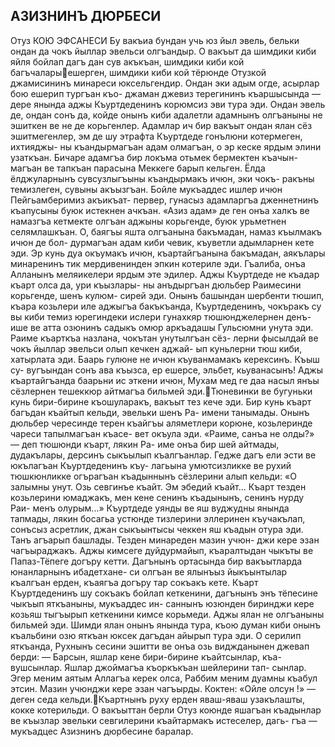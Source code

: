 ## АЗИЗНИНЪ ДЮРБЕСИ

Отуз КОЮ ЭФСАНЕСИ
Бу вакъиа бундан учь юз йыл эвель, бельки ондан да чокъ йыллар эвельси олгъандыр. О вакъыт да шимдики киби яйля бойлап дагъ дан сув акъкъан, шимдики киби кой багъчаларыешерген, шимдики киби кой тёрюнде Отузкой джамисининъ минареси юксельгендир.
Ондан эки адым огде, асырлар бою ешерип тургъан къо- джаман джевиз терегининъ къаршысында — дере янында аджы Къуртдеденинъ корюмсиз эви тура эди.
Ондан эвель де, ондан сонъ да, койде онынъ киби адалетли адамнынъ олгъаныны не эшиткен ве не де корьгенлер.
Адамлар ич бир вакъыт ондан ялан сёз эшитмегенлер, эм де шу этрафта Къуртдеде гонълюни котермеген, ихтияджы- ны къандырмагъан адам олмагъан, о эр кеске ярдым элини узаткъан.
Бичаре адамгъа бир локъма отьмек бермектен къачын- магъан ве тапкъан парасына Меккеге барып кельген. Ёлда ёлджуларнынъ сувсузлыгъыны къандырмакъ ичюн, эки чокъ- ракъны темизлеген, сувыны акъызгъан.
Бойле мукъаддес ишлер ичюн Пейгьамберимиз акъикъат- первер, гунасыз адамларгъа дженнетнинъ къапусыны буюк истекнен ачкъан.
«Азиз адам» де ген онъа халкъ ве намазгъа кетмекте олгъан аджыны корьгенде, буюк урьметнен селямлашкъан. О, баягъы яшта олгъанына бакъмадан, намаз къылмакъ ичюн де бол- дурмагъан адам киби чевик, къуветли адымларнен кете эди.
Эр кунь дуа окъумакъ ичюн, къартайгъанына бакъмадан, аякълары минаренинъ тик мердивенинден эпкин котериле эди. Гъалиба, онъа Алланынъ меляикелери ярдым эте эдилер.
Аджы Къуртдеде не къадар къарт олса да, ури къызлары- ны анъдыргъан дюльбер Раимесини корьгенде, шенъ кулюм- сирей эди.
Онынъ башындан шербенти тюшип, къара козьлери иле аджыгъа бакъкъанда, Къуртдеденинъ, чокъракъ су вы киби темиз юрегиндеки ислери гунахкяр тюшюнджелернен денъ- ише ве атта озюнинъ садыкъ омюр аркъадашы Гульсюмни унута эди. Раиме къарткъа назлана, чокътан унутылгъан сёз- лерни фысылдай ве чокъ йыллар эвельси олып кечкен аджай- ып куньлерни тюш киби, хатырлата эди.
Баарь гулюне не ичюн къуванмамакъ керексинъ. Къыш су- вугъындан сонъ ава къызса, ер ешерсе, эльбет, кьуванасынъ!
Аджы къартайгъанда баарьни ис эткени ичюн, Мухам мед ге даа насыл янъы сёзлернен тешеккюр айтмагъа бильмей эди.Тюневинки ве бугуньки кунь бири-бирине къошуларакъ, вакъыт тез кече эди.
Бир кунь къарт багъдан къайтып кельди, эвельки шенъ Ра- имени танымады. Онынъ дюльбер чересинде терен къайгъы аляметлери корюне, козьлеринде чареси тапылмагъан къасе- вет окъула эди.
«Раиме, санъа не олды?» — деп тюшюнди къарт, лякин Ра- име онъа бир шей айтмады, дудакълары, дерсинъ сыкъылып къалгъанлар.
Гедже дагъ ели эсти ве юкълагъан Къуртдеденинъ къу- лагьына умютсизликке ве рухий тюшкюнликке огърагъан къадыннынъ сёзлерини алып кельди: «О залымны унут. Озь севгинъе къайт. Эм эбедий къайт... Къарт тезден козьлерини юмаджакъ, мен кене сенинъ къадынынъ, сенинъ нурду Раи- менъ олурым...»
Къуртдеде уянды ве яш вуджудны янында тапмады, лякин босагьа устюнде тизлерини эллеринен къучакълап, сонъсыз асретлик, джан сыкъынтысы чеккен яш къадын отура эди.
Танъ агъарып башлады. Тезден минареден мазин учюн- джи кере эзан чагъыраджакъ. Аджы кимсеге дуйдурмайып, къаралтыдан чыкъты ве Папаз-Тёпеге догъру кетти. Дагънынъ ортасында бир вакъытларда юнанларнынъ ибадетхане- си олгъан ве ялынъыз йыкъынтылар къалгъан ерден, къаягъа догъру тар сокъакъ кете.
Къарт Къуртдеденинъ шу сокъакъ бойлап кеткенини, дагънынъ энъ тёпесине чыкъып яткъаныны, мукъаддес ин- саннынъ юзюнден биринджи кере козьяш тыгъырып кеткенини кимсе корьмеди.
Аджы ялан не олгъаныны бильмей эди. Шимди ялан онынъ янында тура, къою думан киби онынъ къальбини озю яткъан юксек дагъдан айырып тура эди.
О серилип яткъанда, Рухнынъ сесини эшитти ве онъа озь виджданынен джевап берди:
— Барсын, яшлар кене бири-бирине къайтсынлар, къа- вушсынлар. Яшлар джоймагъа къоркъкъан шейлерини тап- сынлар. Эгер меним аятым Аллагъа керек олса, Раббим меним дуамны къабул этсин.
Мазин учюнджи кере эзан чагъырды. Коктен: «Ойле олсун !» — деген седа кельди.Къартнынъ руху ерден яваш-яваш узакълашты, кокке котерильди.
О вакъыттан берли Отуз коюнде яшагъан къадынлар ве къызлар эвельки севгилерини къайтармакъ истеселер, дагь- гъа — мукъадцес Азизнинъ дюрбесине баралар.
